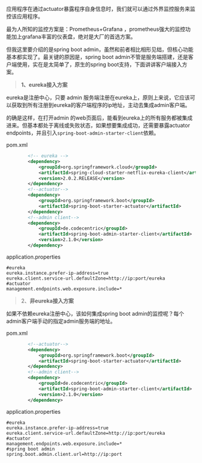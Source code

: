 

应用程序在通过actuator暴露程序自身信息时，我们就可以通过外界监控服务来监控该应用程序。

最为人所知的监控方案是：Prometheus+Grafana ，prometheus强大的监控功能加上grafana丰富的仪表盘，绝对是大厂的首选方案。

但我这里要介绍的是spring boot admin，虽然和前者相比相形见绌，但核心功能基本都实现了。最关键的原因是，spring boot admin不管是服务端搭建，还是客户端使用，实在是太简单了，原生的spring boot支持，下面讲讲客户端接入方案。



>**1、eureka接入方案**

eureka是注册中心，只要 admin 服务端注册在eureka上，原则上来说，它应该可以获取到所有注册到eureka的客户端程序的ip地址，主动去集成admin客户端。

的确是这样，在打开admin 的web页面后，能看到eureka上的所有服务都被集成进来。但基本都处于离线或失败状态，如果想要集成成功，还需要暴露actuator endpoints，并且引入`spring-boot-admin-starter-client`依赖。

pom.xml

```xml
        <!-- eureka -->
        <dependency>
            <groupId>org.springframework.cloud</groupId>
            <artifactId>spring-cloud-starter-netflix-eureka-client</artifactId>
            <version>2.0.2.RELEASE</version>
        </dependency>
        <!--actuator-->
        <dependency>
            <groupId>org.springframework.boot</groupId>
            <artifactId>spring-boot-starter-actuator</artifactId>
        </dependency>
        <!--admin client-->
        <dependency>
            <groupId>de.codecentric</groupId>
            <artifactId>spring-boot-admin-starter-client</artifactId>
            <version>2.1.0</version>
        </dependency>
```

application.properties

```properties
#eureka
eureka.instance.prefer-ip-address=true
eureka.client.service-url.defaultZone=http://ip:port/eureka
#actuator
management.endpoints.web.exposure.include=*
```



> 2、**非eureka接入方案**

如果不依赖eureka注册中心，该如何集成spring boot admin的监控呢？每个admin客户端手动的指定admin服务端的地址。

pom.xml

```xml
        <!--actuator-->
        <dependency>
            <groupId>org.springframework.boot</groupId>
            <artifactId>spring-boot-starter-actuator</artifactId>
        </dependency>
        <!--admin client-->
        <dependency>
            <groupId>de.codecentric</groupId>
            <artifactId>spring-boot-admin-starter-client</artifactId>
            <version>2.1.0</version>
        </dependency>
```

application.properties

```properties
#eureka
eureka.instance.prefer-ip-address=true
eureka.client.service-url.defaultZone=http://ip:port/eureka
#actuator
management.endpoints.web.exposure.include=*
#spring boot admin
spring.boot.admin.client.url=http://ip:port
```

